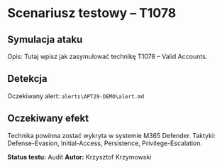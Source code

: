 # Scenariusz testowy – T1078

## Symulacja ataku

Opis: Tutaj wpisz jak zasymulować technikę T1078 – Valid Accounts.

## Detekcja

Oczekiwany alert: `alerts\APT29-DEMO\alert.md`

## Oczekiwany efekt

Technika powinna zostać wykryta w systemie M365 Defender. Taktyki: Defense-Evasion, Initial-Access, Persistence, Privilege-Escalation.

**Status testu:** Audit
**Autor:** Krzysztof Krzymowski
